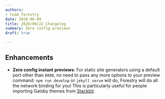 ```yaml
---
authors:
- team forestry
date: 2020-06-09
title: 2020/09/22 Changelog
summary: Zero config previews
draft: true

---
```

## Enhancements

* **Zero config instant previews**: For static site generators using a default port other than `8080`, no need to pass any more options to your preview command: `npm run develop` or `jekyll serve` will do, Forestry will do all the network binding for you! This is particularly useful for people importing Gatsby themes from [Stackbit](https://app.stackbit.com/create?cms=forestry "Import a Stackbit theme to Forestry").